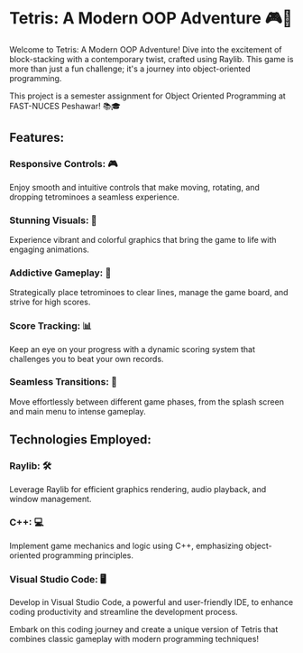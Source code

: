 # Tetris: A Modern OOP Adventure 🎮🧩

Welcome to Tetris: A Modern OOP Adventure! Dive into the excitement of block-stacking with a contemporary twist, crafted using Raylib. This game is more than just a fun challenge; it's a journey into object-oriented programming.

This project is a semester assignment for Object Oriented Programming at FAST-NUCES Peshawar! 📚🎓

## Features:
### Responsive Controls: 🎮
Enjoy smooth and intuitive controls that make moving, rotating, and dropping tetrominoes a seamless experience.

### Stunning Visuals: 🌈
Experience vibrant and colorful graphics that bring the game to life with engaging animations.

### Addictive Gameplay: 🧠
Strategically place tetrominoes to clear lines, manage the game board, and strive for high scores.

### Score Tracking: 📊
Keep an eye on your progress with a dynamic scoring system that challenges you to beat your own records.

### Seamless Transitions: 🚀
Move effortlessly between different game phases, from the splash screen and main menu to intense gameplay.

## Technologies Employed:
### Raylib: 🛠
Leverage Raylib for efficient graphics rendering, audio playback, and window management.

### C++: 💻
Implement game mechanics and logic using C++, emphasizing object-oriented programming principles.

### Visual Studio Code: 🖥
Develop in Visual Studio Code, a powerful and user-friendly IDE, to enhance coding productivity and streamline the development process.

Embark on this coding journey and create a unique version of Tetris that combines classic gameplay with modern programming techniques!
